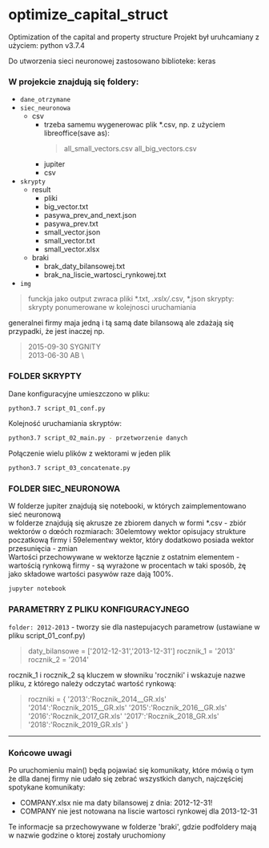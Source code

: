 # optimize_capital_struct

Optimization of the capital and property structure
Projekt był uruhcamiany z użyciem: python v3.7.4

Do utworzenia sieci neuronowej zastosowano biblioteke: keras

### W projekcie znajdują się foldery:
*  ```dane_otrzymane```
*  ```siec_neuronowa```
	*	csv
		* trzeba samemu wygenerowac plik *.csv, np. z użyciem libreoffice(save as): 
			> all_small_vectors.csv
			> all_big_vectors.csv
        * jupiter
        * csv
*  ```skrypty ```
	* result
		* pliki
		* big_vector.txt
		* pasywa_prev_and_next.json
		* pasywa_prev.txt
		* small_vector.json
		* small_vector.txt
		* small_vector.xlsx
	* braki
		* brak_daty_bilansowej.txt
		* brak_na_liscie_wartosci_rynkowej.txt
*  ```img```
  
  

> funckja jako output zwraca pliki *.txt, *.xslx/*.csv, *.json
> skrypty: skrypty ponumerowane w kolejnosci uruchamiania

generalnei firmy maja jedną i tą samą date bilansową ale zdażają się przypadki, że jest inaczej np.
> 2015-09-30 SYGNITY\
>  2013-06-30 AB \

  
### FOLDER SKRYPTY
Dane konfiguracyjne umieszczono w pliku:

```sh
python3.7 script_01_conf.py
```

Kolejność uruchamiania skryptów:
```sh
python3.7 script_02_main.py - przetworzenie danych
```
Połączenie wielu plików z wektorami w jeden plik
```sh
python3.7 script_03_concatenate.py 
```
### FOLDER SIEC_NEURONOWA
W folderze jupiter znajdują się notebooki, w których zaimplementowano sieć neuronową\
w folderze znajdują się akrusze ze zbiorem danych w formi *.csv - zbiór wektorów o dœóch rozmiarach: 30elemtowy wektor opisujacy strukture poczatkową firmy i 59elementwy wektor, który dodatkowo posiada wektor przesunięcia - zmian\
Wartości przechowywane w wektorze łącznie z ostatnim elementem - wartością rynkową firmy - są wyrażone w procentach w taki sposób, żę jako składowe wartości pasywów raze dają 100%. 

```sh
jupyter notebook
```

### PARAMETRRY Z PLIKU KONFIGURACYJNEGO
`folder: 2012-2013` - tworzy sie dla nastepujacych parametrow (ustawiane w pliku script_01_conf.py)
>daty_bilansowe = ['2012-12-31','2013-12-31']
rocznik_1 = '2013'
rocznik_2 = '2014'

rocznik_1 i rocznik_2 są kluczem w słowniku 'roczniki' i wskazuje nazwe pliku, z którego należy odczytać wartość rynkową:

> roczniki = {
> '2013':'Rocznik_2014__GR.xls'
> '2014':'Rocznik_2015__GR.xls'
> '2015':'Rocznik_2016__GR.xls'
> '2016':'Rocznik_2017_GR.xls'
> '2017':'Rocznik_2018_GR.xls'
> '2018':'Rocznik_2019_GR.xls'
> }

****************
### Końcowe uwagi
Po uruchomieniu main() będą pojawiać się komunikaty, które mówią o tym że dlla danej firmy nie udało się zebrać wszystkich danych, najczęściej spotykane komunikaty:
* COMPANY.xlsx    nie ma daty bilansowej z dnia:  2012-12-31!
* COMPANY nie jest notowana na liscie wartosci rynkowej dla 2013-12-31

Te informacje sa przechowywane w  folderze 'braki', gdzie podfoldery mają w nazwie godzine o ktorej zostały uruchomiony


